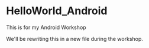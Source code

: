 # HelloWorld_Android
This is for my Android Workshop

We'll be rewriting this in a new file during the workshop.
